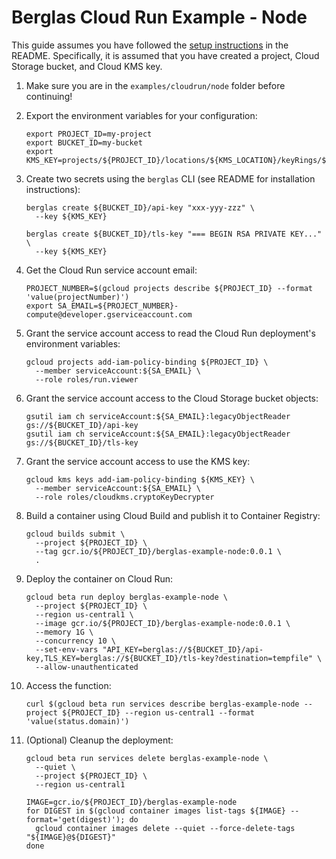 # Berglas Cloud Run Example - Node

This guide assumes you have followed the [setup instructions][setup] in the
README. Specifically, it is assumed that you have created a project, Cloud
Storage bucket, and Cloud KMS key.

[setup]: https://github.com/GoogleCloudPlatform/berglas#setup

1. Make sure you are in the `examples/cloudrun/node` folder before continuing!

1. Export the environment variables for your configuration:

    ```text
    export PROJECT_ID=my-project
    export BUCKET_ID=my-bucket
    export KMS_KEY=projects/${PROJECT_ID}/locations/${KMS_LOCATION}/keyRings/${KMS_KEYRING}/cryptoKeys/${KMS_CRYPTO_KEY}
    ```

1. Create two secrets using the `berglas` CLI (see README for installation
instructions):

    ```text
    berglas create ${BUCKET_ID}/api-key "xxx-yyy-zzz" \
      --key ${KMS_KEY}
    ```

    ```text
    berglas create ${BUCKET_ID}/tls-key "=== BEGIN RSA PRIVATE KEY..." \
      --key ${KMS_KEY}
    ```

1. Get the Cloud Run service account email:

    ```text
    PROJECT_NUMBER=$(gcloud projects describe ${PROJECT_ID} --format 'value(projectNumber)')
    export SA_EMAIL=${PROJECT_NUMBER}-compute@developer.gserviceaccount.com
    ```

1. Grant the service account access to read the Cloud Run deployment's
environment variables:

    ```text
    gcloud projects add-iam-policy-binding ${PROJECT_ID} \
      --member serviceAccount:${SA_EMAIL} \
      --role roles/run.viewer
    ```

1. Grant the service account access to the Cloud Storage bucket objects:

    ```text
    gsutil iam ch serviceAccount:${SA_EMAIL}:legacyObjectReader gs://${BUCKET_ID}/api-key
    gsutil iam ch serviceAccount:${SA_EMAIL}:legacyObjectReader gs://${BUCKET_ID}/tls-key
    ```

1. Grant the service account access to use the KMS key:

    ```text
    gcloud kms keys add-iam-policy-binding ${KMS_KEY} \
      --member serviceAccount:${SA_EMAIL} \
      --role roles/cloudkms.cryptoKeyDecrypter
    ```

1. Build a container using Cloud Build and publish it to Container Registry:

    ```text
    gcloud builds submit \
      --project ${PROJECT_ID} \
      --tag gcr.io/${PROJECT_ID}/berglas-example-node:0.0.1 \
      .
    ```

1. Deploy the container on Cloud Run:

    ```text
    gcloud beta run deploy berglas-example-node \
      --project ${PROJECT_ID} \
      --region us-central1 \
      --image gcr.io/${PROJECT_ID}/berglas-example-node:0.0.1 \
      --memory 1G \
      --concurrency 10 \
      --set-env-vars "API_KEY=berglas://${BUCKET_ID}/api-key,TLS_KEY=berglas://${BUCKET_ID}/tls-key?destination=tempfile" \
      --allow-unauthenticated
    ```

1. Access the function:

    ```text
    curl $(gcloud beta run services describe berglas-example-node --project ${PROJECT_ID} --region us-central1 --format 'value(status.domain)')
    ```

1. (Optional) Cleanup the deployment:

    ```text
    gcloud beta run services delete berglas-example-node \
      --quiet \
      --project ${PROJECT_ID} \
      --region us-central1

    IMAGE=gcr.io/${PROJECT_ID}/berglas-example-node
    for DIGEST in $(gcloud container images list-tags ${IMAGE} --format='get(digest)'); do
      gcloud container images delete --quiet --force-delete-tags "${IMAGE}@${DIGEST}"
    done
    ```
